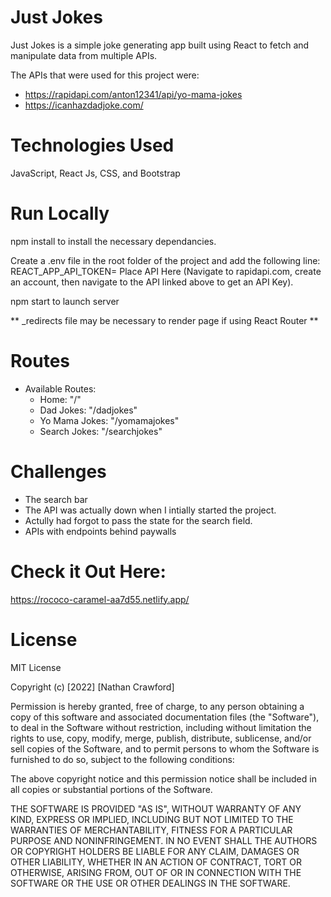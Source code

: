 # Just Jokes

Just Jokes is a simple joke generating app built using React to fetch and manipulate data from multiple APIs.

The APIs that were used for this project were:

- https://rapidapi.com/anton12341/api/yo-mama-jokes
- https://icanhazdadjoke.com/

# Technologies Used

JavaScript, React Js, CSS, and Bootstrap

# Run Locally

npm install to install the necessary dependancies.

Create a .env file in the root folder of the project and add the following line: REACT_APP_API_TOKEN= Place API Here (Navigate to rapidapi.com, create an account, then navigate to the API linked above to get an API Key).

npm start to launch server

** _redirects file may be necessary to render page if using React Router **


# Routes
- Available Routes:
    - Home: "/"
    - Dad Jokes: "/dadjokes"
    - Yo Mama Jokes: "/yomamajokes"
    - Search Jokes: "/searchjokes"


# Challenges

- The search bar
 - The API was actually down when I intially started the project.
 - Actully had forgot to pass the state for the search field.
- APIs with endpoints behind paywalls

# Check it Out Here:

https://rococo-caramel-aa7d55.netlify.app/

# License

MIT License

Copyright (c) [2022] [Nathan Crawford]

Permission is hereby granted, free of charge, to any person obtaining a copy
of this software and associated documentation files (the "Software"), to deal
in the Software without restriction, including without limitation the rights
to use, copy, modify, merge, publish, distribute, sublicense, and/or sell
copies of the Software, and to permit persons to whom the Software is
furnished to do so, subject to the following conditions:

The above copyright notice and this permission notice shall be included in all
copies or substantial portions of the Software.

THE SOFTWARE IS PROVIDED "AS IS", WITHOUT WARRANTY OF ANY KIND, EXPRESS OR
IMPLIED, INCLUDING BUT NOT LIMITED TO THE WARRANTIES OF MERCHANTABILITY,
FITNESS FOR A PARTICULAR PURPOSE AND NONINFRINGEMENT. IN NO EVENT SHALL THE
AUTHORS OR COPYRIGHT HOLDERS BE LIABLE FOR ANY CLAIM, DAMAGES OR OTHER
LIABILITY, WHETHER IN AN ACTION OF CONTRACT, TORT OR OTHERWISE, ARISING FROM,
OUT OF OR IN CONNECTION WITH THE SOFTWARE OR THE USE OR OTHER DEALINGS IN THE
SOFTWARE.
